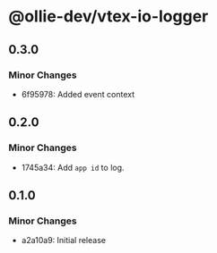 # @ollie-dev/vtex-io-logger

## 0.3.0

### Minor Changes

- 6f95978: Added event context

## 0.2.0

### Minor Changes

- 1745a34: Add `app id` to log.

## 0.1.0

### Minor Changes

- a2a10a9: Initial release
